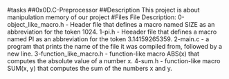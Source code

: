 #tasks ##0x0D.C-Preprocessor
##Description
This project is about manipulation memory of our project
#Files
File Description:
0-object_like_macro.h - Header file that defines a macro named SIZE as an abbreviation for the token 1024.
1-pi.h - Heeader file that defines a macro named PI as an abbreviation for the token 3.14159265359.
2-main.c - a program that prints the name of the file it was compiled from, followed by a new line.
3-function_like_macro.h - function-like macro ABS(x) that computes the absolute value of a number x.
4-sum.h - function-like macro SUM(x, y) that computes the sum of the numbers x and y.

